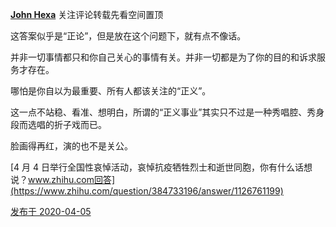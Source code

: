 [**John Hexa**](https://www.zhihu.com/people/mcbig)
关注评论转载先看空间置顶
>
这答案似乎是“正论”，但是放在这个问题下，就有点不像话。  
  >
并非一切事情都只和你自己关心的事情有关。并非一切都是为了你的目的和诉求服务才存在。  
  >
哪怕是你自以为最重要、所有人都该关注的“正义”。  
  >
这一点不站稳、看准、想明白，所谓的“正义事业”其实只不过是一种秀唱腔、秀身段而选唱的折子戏而已。  
  >
脸画得再红，演的也不是关公。
>>
[4 月 4 日举行全国性哀悼活动，哀悼抗疫牺牲烈士和逝世同胞，你有什么话想说？www.zhihu.com回答](https://www.zhihu.com/question/384733196/answer/1126761199)

[发布于 2020-04-05](htttps://www.zhihu.com/pin/1230042145676931072)
